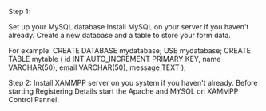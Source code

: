 Step 1:

Set up your MySQL database
Install MySQL on your server if you haven't already.
Create a new database and a table to store your form data.

For example: 
CREATE DATABASE mydatabase;
USE mydatabase;
CREATE TABLE mytable (
    id INT AUTO_INCREMENT PRIMARY KEY,
    name VARCHAR(50),
    email VARCHAR(50),
    message TEXT
);

Step 2:
Install XAMMPP server on you system if you haven't already.
Before starting Registering Details start the Apache and MYSQL on XAMMPP Control Pannel.

